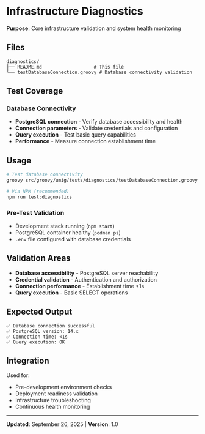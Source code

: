 # Infrastructure Diagnostics

**Purpose**: Core infrastructure validation and system health monitoring

## Files

```
diagnostics/
├── README.md                   # This file
└── testDatabaseConnection.groovy # Database connectivity validation
```

## Test Coverage

### Database Connectivity

- **PostgreSQL connection** - Verify database accessibility and health
- **Connection parameters** - Validate credentials and configuration
- **Query execution** - Test basic query capabilities
- **Performance** - Measure connection establishment time

## Usage

```bash
# Test database connectivity
groovy src/groovy/umig/tests/diagnostics/testDatabaseConnection.groovy

# Via NPM (recommended)
npm run test:diagnostics
```

### Pre-Test Validation

- Development stack running (`npm start`)
- PostgreSQL container healthy (`podman ps`)
- `.env` file configured with database credentials

## Validation Areas

- **Database accessibility** - PostgreSQL server reachability
- **Credential validation** - Authentication and authorization
- **Connection performance** - Establishment time <1s
- **Query execution** - Basic SELECT operations

## Expected Output

```
✅ Database connection successful
✅ PostgreSQL version: 14.x
✅ Connection time: <1s
✅ Query execution: OK
```

## Integration

Used for:

- Pre-development environment checks
- Deployment readiness validation
- Infrastructure troubleshooting
- Continuous health monitoring

---

**Updated**: September 26, 2025 | **Version**: 1.0
